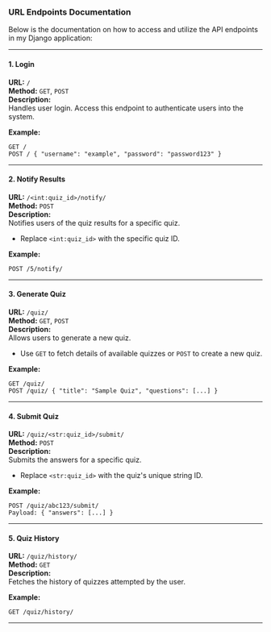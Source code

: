 ### URL Endpoints Documentation  

Below is the documentation on how to access and utilize the API endpoints in my Django application:  

---

#### **1. Login**  
**URL:** `/`  
**Method:** `GET`, `POST`  
**Description:**  
Handles user login. Access this endpoint to authenticate users into the system.  

**Example:**  
```
GET /  
POST / { "username": "example", "password": "password123" }
```

---

#### **2. Notify Results**  
**URL:** `/<int:quiz_id>/notify/`  
**Method:** `POST`  
**Description:**  
Notifies users of the quiz results for a specific quiz.  
- Replace `<int:quiz_id>` with the specific quiz ID.  

**Example:**  
```
POST /5/notify/  
```

---

#### **3. Generate Quiz**  
**URL:** `/quiz/`  
**Method:** `GET`, `POST`  
**Description:**  
Allows users to generate a new quiz.  
- Use `GET` to fetch details of available quizzes or `POST` to create a new quiz.  

**Example:**  
```
GET /quiz/  
POST /quiz/ { "title": "Sample Quiz", "questions": [...] }
```

---

#### **4. Submit Quiz**  
**URL:** `/quiz/<str:quiz_id>/submit/`  
**Method:** `POST`  
**Description:**  
Submits the answers for a specific quiz.  
- Replace `<str:quiz_id>` with the quiz's unique string ID.  

**Example:**  
```
POST /quiz/abc123/submit/  
Payload: { "answers": [...] }
```

---

#### **5. Quiz History**  
**URL:** `/quiz/history/`  
**Method:** `GET`  
**Description:**  
Fetches the history of quizzes attempted by the user.  

**Example:**  
```
GET /quiz/history/  
```

---  
